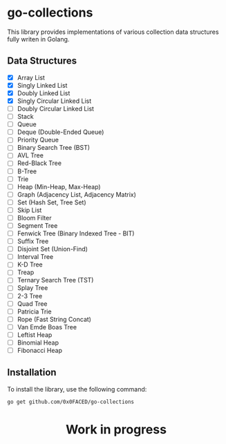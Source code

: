 # go-collections

This library provides implementations of various collection data structures fully writen in Golang.

## Data Structures

- [x] Array List
- [x] Singly Linked List
- [x] Doubly Linked List
- [x] Singly Circular Linked List
- [ ] Doubly Circular Linked List
- [ ] Stack
- [ ] Queue
- [ ] Deque (Double-Ended Queue)
- [ ] Priority Queue
- [ ] Binary Search Tree (BST)
- [ ] AVL Tree
- [ ] Red-Black Tree
- [ ] B-Tree
- [ ] Trie
- [ ] Heap (Min-Heap, Max-Heap)
- [ ] Graph (Adjacency List, Adjacency Matrix)
- [ ] Set (Hash Set, Tree Set)
- [ ] Skip List
- [ ] Bloom Filter
- [ ] Segment Tree
- [ ] Fenwick Tree (Binary Indexed Tree - BIT)
- [ ] Suffix Tree
- [ ] Disjoint Set (Union-Find)
- [ ] Interval Tree
- [ ] K-D Tree
- [ ] Treap
- [ ] Ternary Search Tree (TST)
- [ ] Splay Tree
- [ ] 2-3 Tree
- [ ] Quad Tree
- [ ] Patricia Trie
- [ ] Rope (Fast String Concat)
- [ ] Van Emde Boas Tree
- [ ] Leftist Heap
- [ ] Binomial Heap
- [ ] Fibonacci Heap

## Installation

To install the library, use the following command:

```sh
go get github.com/0x0FACED/go-collections
```

<h1>
  <p align="center">
<strong>Work in progress</strong><br/>
</h1>
